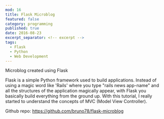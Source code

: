 ```yaml
---
mod: 16
title: Flask Microblog
featured: false
category: programming
published: true
date: 2016-08-23
excerpt_separator: <!-- excerpt -->
tags:
  - Flask
  - Python
  - Web Development
---
```


Microblog created using Flask
<!-- excerpt -->

Flask is a simple Python framework used to build applications. Instead of using a magic word like 'Rails' where you type "rails news app-name" and all the structures of the application magically appear, with Flask you basically build everything from the ground up. With this tutorial, I really started to understand the concepts of MVC (Model View Controller).


Github repo:
<https://github.com/bruno78/flask-microblog>
